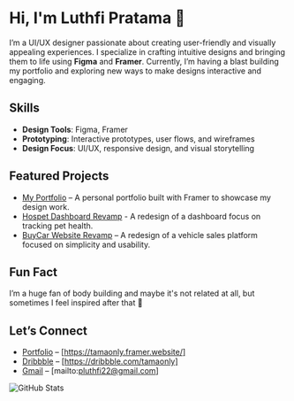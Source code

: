 # Hi, I'm Luthfi Pratama 👋

I’m a UI/UX designer passionate about creating user-friendly and visually appealing experiences. I specialize in crafting intuitive designs and bringing them to life using **Figma** and **Framer**. Currently, I’m having a blast building my portfolio and exploring new ways to make designs interactive and engaging.

## Skills
- **Design Tools**: Figma, Framer
- **Prototyping**: Interactive prototypes, user flows, and wireframes
- **Design Focus**: UI/UX, responsive design, and visual storytelling

## Featured Projects
- [My Portfolio](#) – A personal portfolio built with Framer to showcase my design work.
- [Hospet Dashboard Revamp](#) - A redesign of a dashboard focus on tracking pet health.
- [BuyCar Website Revamp](#) – A redesign of a vehicle sales platform focused on simplicity and usability.

## Fun Fact
I’m a huge fan of body building and maybe it's not related at all, but sometimes I feel inspired after that 💪

## Let’s Connect
- [Portfolio](#) – [https://tamaonly.framer.website/]
- [Dribbble](#) – [https://dribbble.com/tamaonly]
- [Gmail](#) – [mailto:pluthfi22@gmail.com]

![GitHub Stats](https://github-readme-stats.vercel.app/api?username=luthfi-pratama&show_icons=true&theme=radical)

